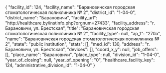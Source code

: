 {
    "facility_id": 124,
    "facility_name": "Барановичская городская стоматологическая поликлиника № 2",
    "district_id": "1-04-0",
    "district_name": "Барановичи",
    "facility_url": "http:\/\/healthcare.by\/instinfo.php?orgnum=27433",
    "facility_address": "г. Барановичи, ул. Брестская",
    "title": "Барановичская городская стоматологическая поликлиника № 2",
    "facility_type": null,
    "ap_1": "270а",
    "name": "Барановичская городская стоматологическая поликлиника № 2",
    "state": "public institution",
    "stats": [],
    "med_id": 130,
    "address": "г. Барановичи, ул. Брестская",
    "devices": [],
    "coord_x_y": null,
    "job_offers": [],
    "place_name": "Барановичи",
    "place_type": null,
    "division_id": "1-04-0",
    "year_of_closing": null,
    "year_of_opening": "0",
    "healthcare_facility_key": 124,
    "administrative_division_id": "1-04-0"
}